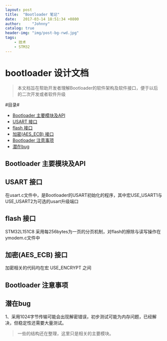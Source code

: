 ```yaml
---
layout: post
title:  "Bootloader 笔记"
date:   2017-03-14 18:51:34 +0800
author:     "Johnny"
catalog: true
header-img: "img/post-bg-rwd.jpg"
tags:
    - 技术
    - STM32
---
```


# bootloader 设计文档 #

>本文档旨在帮助开发者理解Bootloader的软件架构及软件接口，便于以后的二次开发或者软件升级

#目录#

<!-- MarkdownTOC -->

- [Bootloader 主要模块及API](#bootloader-主要模块及api)
- [USART 接口](#usart-接口)
- [flash 接口](#flash-接口)
- [加密\(AES_ECB\) 接口](#加密aesecb-接口)
- [Bootloader 注意事项](#bootloader-注意事项)
- [潜在bug](#潜在bug)

<!-- /MarkdownTOC -->

## Bootloader 主要模块及API ##

## USART 接口 ##

在usart.c文件中，是Bootloader的USART初始化的程序，其中宏USE_USART1与USE_USART2为可选的usart升级端口

## flash 接口 ##

STM32L151C8 采用每256bytes为一页的分页机制，对flash的擦除与读写操作在ymodem.c文件中

## 加密(AES_ECB) 接口 ##

加密相关的代码均在宏 USE_ENCRYPT 之间

## Bootloader 注意事项 ##

## 潜在bug ##

1、采用1024字节传输可能会出现解密错误，初步测试可能为内存问题，已经解决，但稳定性还需要大量测试。

>一些的结构还在整理，这里只是相关的主要模块。
